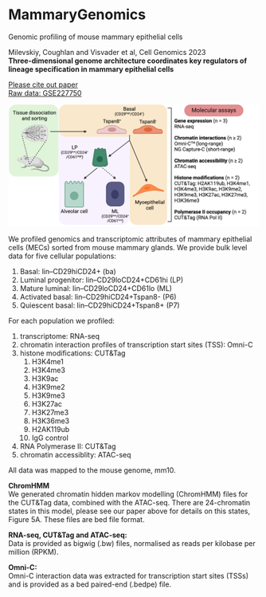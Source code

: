 # MammaryGenomics

Genomic profiling of mouse mammary epithelial cells

Milevskiy, Coughlan and Visvader et al, Cell Genomics 2023 <br>
<strong>Three-dimensional genome architecture coordinates key regulators of lineage specification in mammary epithelial cells</strong> <br>

<a href="https://doi.org/10.1016/j.xgen.2023.100424"> Please cite out paper</a> <br>
<a href="https://www.ncbi.nlm.nih.gov/geo/query/acc.cgi?acc=GSE227750"> Raw data: GSE227750</a>
<br>

<img src="https://github.com/mmilevskiy/MammaryGenomics/blob/e51bd044029a9459e63541fecafe6f37c81725cf/EpiAtlas%20Methods%20Overview.png" alt="Graphical abstract">

We profiled genomics and transcriptomic attributes of mammary epithelial cells (MECs) sorted from mouse mammary glands. We provide bulk level data for five cellular populations: <br>
<ol>
  <li>Basal: lin–CD29hiCD24+ (ba)</li>
  <li>Luminal progenitor: lin–CD29loCD24+CD61hi (LP)</li>
  <li>Mature luminal: lin–CD29loCD24+CD61lo (ML)</li>
  <li>Activated basal: lin–CD29hiCD24+Tspan8- (P6)</li>
  <li>Quiescent basal: lin–CD29hiCD24+Tspan8+ (P7)</li>
</ol>

For each population we profiled:
<ol>
  <li>transcriptome: RNA-seq</li>
  <li>chromatin interaction profiles of transcription start sites (TSS): Omni-C </li>
  <li>histone modifications: CUT&Tag
    <ol>
      <li>H3K4me1</li>
      <li>H3K4me3</li>
      <li>H3K9ac</li>
      <li>H3K9me2</li>
      <li>H3K9me3</li>
      <li>H3K27ac</li>
      <li>H3K27me3</li>
      <li>H3K36me3</li>
      <li>H2AK119ub</li>
      <li>IgG control</li>
    </ol>  
  </li>
  <li>RNA Polymerase II: CUT&Tag</li>
  <li>chromatin accessiblity: ATAC-seq</li>
</ol>

All data was mapped to the mouse genome, mm10.

<strong>ChromHMM</strong><br>
We generated chromatin hidden markov modelling (ChromHMM) files for the CUT&Tag data, combined with the ATAC-seq. There are 24-chromatin states in this model, please see our paper above for details on this states, Figure 5A. These files are bed file format.

<strong>RNA-seq, CUT&Tag and ATAC-seq:</strong><br>
Data is provided as bigwig (.bw) files, normalised as reads per kilobase per million (RPKM). <br>

<strong>Omni-C:</strong><br>
Omni-C interaction data was extracted for transcription start sites (TSSs) and is provided as a bed paired-end (.bedpe) file. <br>
